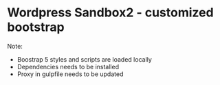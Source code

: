 # Wordpress Sandbox2 - customized bootstrap

Note:

- Boostrap 5 styles and scripts are loaded locally
- Dependencies needs to be installed
- Proxy in gulpfile needs to be updated
